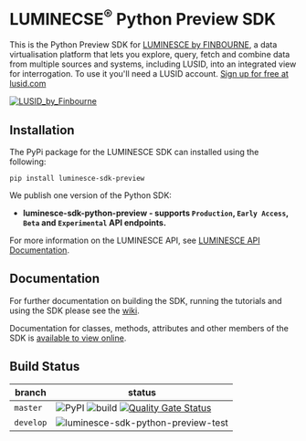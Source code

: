 # LUMINECSE<sup>®</sup> Python Preview SDK
This is the Python Preview SDK for [LUMINESCE by FINBOURNE](https://www.finbourne.com/luminesce/), a data virtualisation platform that lets you explore, query, fetch and combine data from multiple sources and systems, including LUSID, into an integrated view for interrogation. To use it you'll need a LUSID account. [Sign up for free at lusid.com](https://www.lusid.com/app/signup)

<a href="https://www.lusid.com/app/signup"><img src="https://content.finbourne.com/LUSID_repo.png" alt="LUSID_by_Finbourne"></a>


## Installation

The PyPi package for the LUMINESCE SDK can installed using the following:

```
pip install luminesce-sdk-preview
```

We publish one version of the Python SDK:

* **luminesce-sdk-python-preview - supports `Production`, `Early Access`, `Beta` and `Experimental` API endpoints.**

For more information on the LUMINESCE API, see [LUMINESCE API Documentation](https://www.lusid.com/honeycomb/swagger/index.html).


## Documentation 

For further documentation on building the SDK, running the tutorials and using the SDK please see the [wiki](https://github.com/finbourne/luminesce-sdk-python-preview/wiki).

Documentation for classes, methods, attributes and other members of the SDK is [available to view online](https://luminesce-sdk-python-preview.readthedocs.io/en/latest/_autosummary/sdk.luminesce.html).

## Build Status

| branch | status |
| --- | --- |
| `master` |  ![PyPI](https://img.shields.io/pypi/v/luminesce-sdk-preview?color=blue) ![build](https://github.com/finbourne/luminesce-sdk-python-preview/workflows/luminesce-sdk-python-preview-test/badge.svg) [![Quality Gate Status](https://sonarcloud.io/api/project_badges/measure?project=finbourne_luminesce-sdk-python-preview&metric=alert_status)](https://sonarcloud.io/dashboard?id=finbourne_luminesce-sdk-python-preview) |
| `develop` | ![luminesce-sdk-python-preview-test](https://github.com/finbourne/luminesce-sdk-python-preview/workflows/luminesce-sdk-python-preview-test/badge.svg?branch=develop) |
